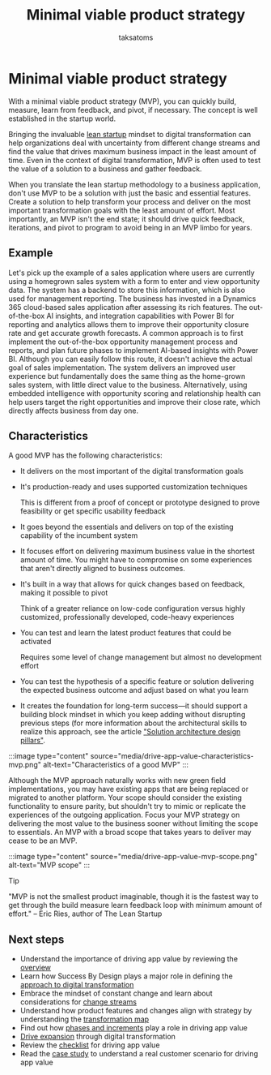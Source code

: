 ﻿---
title: Minimal viable product strategy
description: Learn about how a minimal viable product strategy can help the  business-focused digital transformation.
author: taksatoms
ms.author: tsato
ms.date: 05/21/2023
ms.topic: conceptual

---

# Minimal viable product strategy

With a minimal viable product strategy (MVP), you can quickly build, measure, learn from feedback, and pivot, if necessary. The concept is well established in the startup world.

Bringing the invaluable [lean startup](https://en.wikipedia.org/wiki/Lean_startup) mindset to digital transformation can help organizations deal with uncertainty from different change streams and find the value that drives maximum business impact in the least amount of time. Even in the context of digital transformation, MVP is often used to test the value of a solution to a business and gather feedback.

When you translate the lean startup methodology to a business application, don't use MVP to be a solution with just the basic and essential features. Create a solution to help transform your process and deliver on the most important transformation goals with the least amount of effort. Most importantly, an MVP isn't the end state; it should drive quick feedback, iterations, and pivot to program to avoid being in an MVP limbo for years.

## Example

Let's pick up the example of a sales application where users are currently using a homegrown sales system with a form to enter and view opportunity data. The system has a backend to store this information, which is also used for management reporting. The business has invested in a Dynamics 365 cloud-based sales application after assessing its rich features. The out-of-the-box AI insights, and integration capabilities with Power BI for reporting and analytics allows them to improve their opportunity closure rate and get accurate growth forecasts. A common approach is to first implement the out-of-the-box opportunity management process and reports, and plan future phases to implement AI-based insights with Power BI. Although you can easily follow this route, it doesn't achieve the actual goal of sales implementation. The system delivers an improved user experience but fundamentally does the same thing as the home-grown sales system, with little direct value to the business. Alternatively, using embedded intelligence with opportunity scoring and relationship health can help users target the right opportunities and improve their close rate, which directly affects business from day one.

## Characteristics

A good MVP has the following characteristics:

- It delivers on the most important of the digital transformation goals

- It's production-ready and uses supported customization techniques  

  This is different from a proof of concept or prototype designed to prove feasibility or get specific usability feedback  

- It goes beyond the essentials and delivers on top of the existing capability of the incumbent system

- It focuses effort on delivering maximum business value in the shortest amount of time. You might have to compromise on some experiences that aren't directly aligned to business outcomes.  

- It's built in a way that allows for quick changes based on feedback, making it possible to pivot  

  Think of a greater reliance on low-code configuration versus highly customized, professionally developed, code-heavy experiences

- You can test and learn the latest product features that could be activated  

  Requires some level of change management but almost no development effort  

- You can test the hypothesis of a specific feature or solution delivering the expected business outcome and adjust based on what you learn

- It creates the foundation for long-term success—it should support a building block mindset in which you keep adding without disrupting previous steps (for more information about the architectural skills to realize this approach, see the article ["Solution architecture design pillars"](solution-architecture-design-pillars.md).

:::image type="content" source="media/drive-app-value-characteristics-mvp.png" alt-text="Characteristics of a good MVP" :::

Although the MVP approach naturally works with new green field implementations, you may have existing apps that are being replaced or migrated to another platform. Your scope should consider the existing functionality to ensure parity, but shouldn't try to mimic or replicate the experiences of the outgoing application. Focus your MVP strategy on delivering the most value to the business sooner without limiting the scope to essentials. An MVP with a broad scope that takes years to deliver may cease to be an MVP.

:::image type="content" source="media/drive-app-value-mvp-scope.png" alt-text="MVP scope" :::

> [!TIP]
> "MVP is not the smallest product imaginable, though it is the fastest way to get through the build measure learn feedback loop with minimum amount of effort." – Eric Ries, author of The Lean Startup

## Next steps

- Understand the importance of driving app value by reviewing the [overview](drive-app-value.md)
- Learn how Success By Design plays a major role in defining the [approach to digital transformation](drive-app-value-approach-to-digital-transformation.md)
- Embrace the mindset of constant change and learn about considerations for [change streams](drive-app-value-change-streams.md)
- Understand how product features and changes align with strategy by understanding the [transformation map](drive-app-value-transformation-map.md)
- Find out how [phases and increments](drive-app-value-phases-increments.md) play a role in driving app value
- [Drive expansion](drive-app-value-drive-expansion.md) through digital transformation
- Review the [checklist](drive-app-value-checklist.md) for driving app value
- Read the [case study](drive-app-value-case-study.md) to understand a real customer scenario for driving app value
